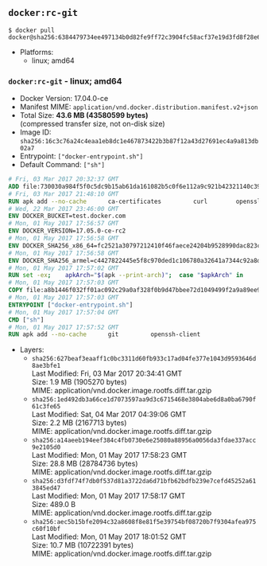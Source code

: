 ## `docker:rc-git`

```console
$ docker pull docker@sha256:6384479734ee497134b0d82fe9ff72c3904fc58acf37e19d3fd8f28e689bb78f
```

-	Platforms:
	-	linux; amd64

### `docker:rc-git` - linux; amd64

-	Docker Version: 17.04.0-ce
-	Manifest MIME: `application/vnd.docker.distribution.manifest.v2+json`
-	Total Size: **43.6 MB (43580599 bytes)**  
	(compressed transfer size, not on-disk size)
-	Image ID: `sha256:16c3c76a24c4eaa1eb8dc1e467873422b3b87f12a43d27691ec4a9a813db02a7`
-	Entrypoint: `["docker-entrypoint.sh"]`
-	Default Command: `["sh"]`

```dockerfile
# Fri, 03 Mar 2017 20:32:37 GMT
ADD file:730030a984f5f0c5dc9b15ab61da161082b5c0f6e112a9c921b42321140c3927 in / 
# Fri, 03 Mar 2017 21:48:10 GMT
RUN apk add --no-cache 		ca-certificates 		curl 		openssl
# Wed, 22 Mar 2017 23:46:00 GMT
ENV DOCKER_BUCKET=test.docker.com
# Mon, 01 May 2017 17:56:57 GMT
ENV DOCKER_VERSION=17.05.0-ce-rc2
# Mon, 01 May 2017 17:56:58 GMT
ENV DOCKER_SHA256_x86_64=fc2521a30797212410f46faece24204b9528990dac823c145b530c05acd50e9d
# Mon, 01 May 2017 17:56:58 GMT
ENV DOCKER_SHA256_armel=c4427822445e5f8c970ded1c106780a32641a7344c92a8dc57a9be4e0ea9cba0
# Mon, 01 May 2017 17:57:02 GMT
RUN set -ex; 	apkArch="$(apk --print-arch)"; 	case "$apkArch" in 		x86_64) dockerArch=x86_64 ;; 		armhf) dockerArch=armel ;; 		*) echo >&2 "error: unknown Docker static binary arch $apkArch"; exit 1 ;; 	esac; 	curl -fSL "https://${DOCKER_BUCKET}/builds/Linux/${dockerArch}/docker-${DOCKER_VERSION}.tgz" -o docker.tgz; 	sha256="DOCKER_SHA256_${dockerArch}"; sha256="$(eval "echo \$${sha256}")"; 	echo "${sha256} *docker.tgz" | sha256sum -c -; 	tar -xzvf docker.tgz; 	mv docker/* /usr/local/bin/; 	rmdir docker; 	rm docker.tgz; 	docker -v
# Mon, 01 May 2017 17:57:03 GMT
COPY file:a8b1446f032ff01ac092c29a0af328f0b9d47bbee72d1049499f2a9a89ee988a in /usr/local/bin/ 
# Mon, 01 May 2017 17:57:03 GMT
ENTRYPOINT ["docker-entrypoint.sh"]
# Mon, 01 May 2017 17:57:04 GMT
CMD ["sh"]
# Mon, 01 May 2017 17:57:52 GMT
RUN apk add --no-cache 		git 		openssh-client
```

-	Layers:
	-	`sha256:627beaf3eaaff1c0bc3311d60fb933c17ad04fe377e1043d9593646d8ae3bfe1`  
		Last Modified: Fri, 03 Mar 2017 20:34:41 GMT  
		Size: 1.9 MB (1905270 bytes)  
		MIME: application/vnd.docker.image.rootfs.diff.tar.gzip
	-	`sha256:1ed492db3a66ce1d7073597aa9d3c6715468e3804abe6d8a0ba6790f61c3fe65`  
		Last Modified: Sat, 04 Mar 2017 04:39:06 GMT  
		Size: 2.2 MB (2167713 bytes)  
		MIME: application/vnd.docker.image.rootfs.diff.tar.gzip
	-	`sha256:a14aeeb194eef384c4fb0730e6e25080a88956a0056da3fdae337acc9e2105d0`  
		Last Modified: Mon, 01 May 2017 17:58:23 GMT  
		Size: 28.8 MB (28784736 bytes)  
		MIME: application/vnd.docker.image.rootfs.diff.tar.gzip
	-	`sha256:d3fdf74f7db0f537d81a3722da6d71bfb62bdfb239e7cefd45252a613845ed47`  
		Last Modified: Mon, 01 May 2017 17:58:17 GMT  
		Size: 489.0 B  
		MIME: application/vnd.docker.image.rootfs.diff.tar.gzip
	-	`sha256:aec5b15bfe2094c32a8608f8e81f5e39754bf08720b7f9304afea975c60f10bf`  
		Last Modified: Mon, 01 May 2017 18:01:52 GMT  
		Size: 10.7 MB (10722391 bytes)  
		MIME: application/vnd.docker.image.rootfs.diff.tar.gzip
